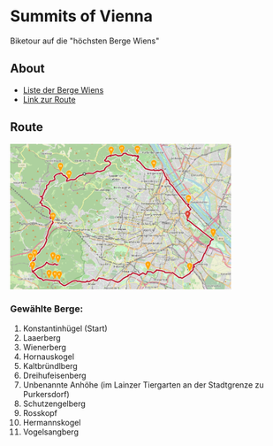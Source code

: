 # Summits of Vienna
Biketour auf die "höchsten Berge Wiens"

## About
* <a href="https://de.wikipedia.org/wiki/Liste_der_Berge_Wiens" target="_blank">Liste der Berge Wiens</a>
* <a href="https://maps.openrouteservice.org/directions?n1=48.178163&n2=16.374092&n3=14&a=48.210397,16.403157,48.19324,16.439332,48.161008,16.405966,48.162421,16.34697,48.153318,16.221313,48.153719,16.215219,48.154348,16.20698,48.162078,16.183548,48.168948,16.21964,48.171037,16.212258,48.162393,16.183805,48.170221,16.180372,48.173599,16.186638,48.208345,16.21243,48.255223,16.222944,48.248283,16.235132,48.270626,16.294785,48.271883,16.310062,48.271597,16.332035,48.258113,16.355295,48.225244,16.404476,48.210232,16.403232&b=2&c=0&k1=en-US&k2=km" target="_blank">Link zur Route</a>

## Route
<img src="route.png" alt="W" width="400"/>

### Gewählte Berge:
1. Konstantinhügel (Start)
2. Laaerberg
3. Wienerberg
4. Hornauskogel
5. Kaltbründlberg
6. Dreihufeisenberg
7. Unbenannte Anhöhe (im Lainzer Tiergarten an der Stadtgrenze zu Purkersdorf)
8. Schutzengelberg
9. Rosskopf
10. Hermannskogel
11. Vogelsangberg
